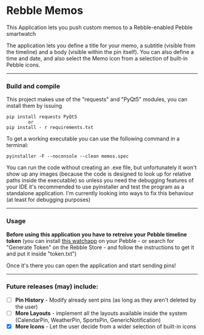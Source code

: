 # Rebble Memos
This Application lets you push custom memos to a Rebble-enabled Pebble smartwatch

The application lets you define a title for your memo, a subtitle (visible from the timeline) and a body (visible within the pin itself). You can also define a time and date, and also select the Memo icon from a selection of built-in Pebble icons.
***
### Build and compile
This project makes use of the "requests" and "PyQt5" modules, you can install them by issuing
```
pip install requests PyQt5
		or
pip install - r requirements.txt

```

To get a working executable you can use the following command in a terminal:
```
pyinstaller -F --noconsole --clean memos.spec
```
You can run the code without creating an .exe file, but unfortunately it won't show up any images (because the code is designed to look up for relative paths inside the executable) so unless you need the debugging features of your IDE it's recommended to use pyinstaller and test the program as a standalone application. I'm currently looking into ways to fix this behaviour (at least for debugging purposes)

***
### Usage
**Before using this application you have to retreive your Pebble timeline token** (you can install [this watchapp](https://apps.rebble.io/en_US/application/5d9ac26dc393f54d6b5f5445) on your Pebble - or search for "Generate Token" on the Rebble Store - and follow the instructions to get it and put it inside "token.txt")

Once it's there you can open the application and start sending pins!
***
### Future releases (may) include:
- [ ] **Pin History** - Modify already sent pins (as long as they aren't deleted by the user)
- [ ] **More Layouts** - implement all the layouts available inside the system (CalendarPin, WeatherPin, SportsPin, GenericNotification)
- [x] **More Icons** - Let the user decide from a wider selection of built-in icons
